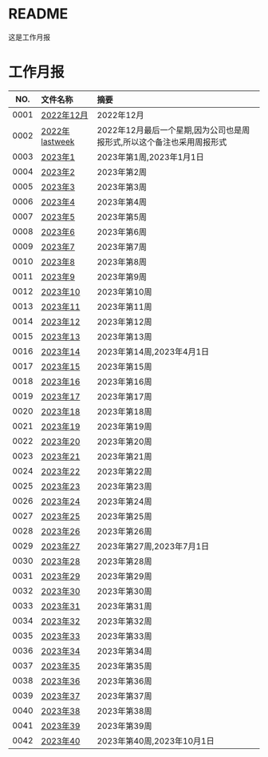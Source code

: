 # README

这是工作月报

# 工作月报

NO.|文件名称|摘要
:--:|:--|:--
0001| [2022年12月](year/2022_12.md) | 2022年12月
0002| [2022年lastweek](year/2022_lastweek.md) | 2022年12月最后一个星期,因为公司也是周报形式,所以这个备注也采用周报形式
0003| [2023年1](year/2023_01.md) | 2023年第1周,2023年1月1日
0004| [2023年2](year/2023_02.md) | 2023年第2周
0005| [2023年3](year/2023_03.md) | 2023年第3周
0006| [2023年4](year/2023_04.md) | 2023年第4周
0007| [2023年5](year/2023_05.md) | 2023年第5周
0008| [2023年6](year/2023_06.md) | 2023年第6周
0009| [2023年7](year/2023_07.md) | 2023年第7周
0010| [2023年8](year/2023_08.md) | 2023年第8周
0011| [2023年9](year/2023_09.md) | 2023年第9周
0012| [2023年10](year/2023_10.md) | 2023年第10周
0013| [2023年11](year/2023_11.md) | 2023年第11周
0014| [2023年12](year/2023_12.md) | 2023年第12周
0015| [2023年13](year/2023_13.md) | 2023年第13周
0016| [2023年14](year/2023_14.md) | 2023年第14周,2023年4月1日
0017| [2023年15](year/2023_15.md) | 2023年第15周
0018| [2023年16](year/2023_16.md) | 2023年第16周
0019| [2023年17](year/2023_17.md) | 2023年第17周
0020| [2023年18](year/2023_18.md) | 2023年第18周
0021| [2023年19](year/2023_19.md) | 2023年第19周
0022| [2023年20](year/2023_20.md) | 2023年第20周
0023| [2023年21](year/2023_21.md) | 2023年第21周
0024| [2023年22](year/2023_22.md) | 2023年第22周
0025| [2023年23](year/2023_23.md) | 2023年第23周
0026| [2023年24](year/2023_24.md) | 2023年第24周
0027| [2023年25](year/2023_25.md) | 2023年第25周
0028| [2023年26](year/2023_26.md) | 2023年第26周
0029| [2023年27](year/2023_27.md) | 2023年第27周,2023年7月1日
0030| [2023年28](year/2023_28.md) | 2023年第28周
0031| [2023年29](year/2023_29.md) | 2023年第29周
0032| [2023年30](year/2023_30.md) | 2023年第30周
0033| [2023年31](year/2023_31.md) | 2023年第31周
0034| [2023年32](year/2023_32.md) | 2023年第32周
0035| [2023年33](year/2023_33.md) | 2023年第33周
0036| [2023年34](year/2023_34.md) | 2023年第34周
0037| [2023年35](year/2023_35.md) | 2023年第35周
0038| [2023年36](year/2023_36.md) | 2023年第36周
0039| [2023年37](year/2023_37.md) | 2023年第37周
0040| [2023年38](year/2023_38.md) | 2023年第38周
0041| [2023年39](year/2023_39.md) | 2023年第39周
0042| [2023年40](year/2023_40.md) | 2023年第40周,2023年10月1日